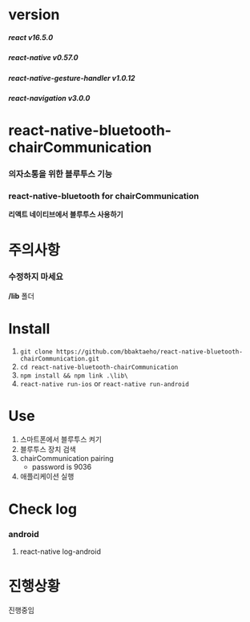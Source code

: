 # version
##### react v16.5.0
##### react-native v0.57.0
##### react-native-gesture-handler v1.0.12
##### react-navigation v3.0.0

# react-native-bluetooth-chairCommunication
### 의자소통을 위한 블루투스 기능
### react-native-bluetooth for chairCommunication
**리액트 네이티브에서 블루투스 사용하기**

# 주의사항
### 수정하지 마세요
**/lib** 폴더

# Install
1. `git clone https://github.com/bbaktaeho/react-native-bluetooth-chairCommunication.git`
2. `cd react-native-bluetooth-chairCommunication`
3. `npm install && npm link .\lib\`
5. `react-native run-ios` or `react-native run-android`

# Use
1. 스마트폰에서 블루투스 켜기
1. 블루투스 장치 검색
1. chairCommunication pairing
     - password is 9036
1. 애플리케이션 실행

# Check log
### android
1. react-native log-android


# 진행상황
진행중임
